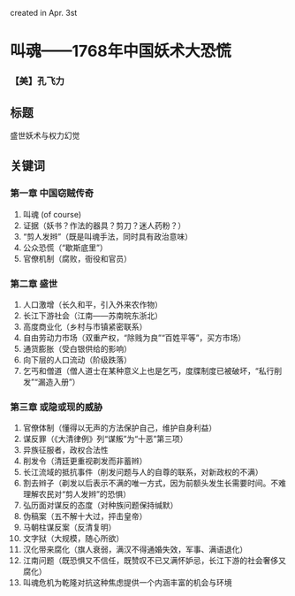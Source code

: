 created in Apr. 3st
# 叫魂——1768年中国妖术大恐慌
### 【美】孔飞力

## 标题
盛世妖术与权力幻觉

## 关键词
### 第一章 中国窃贼传奇
1. 叫魂 (of course)
2. 证据（妖书？作法的器具？剪刀？迷人药粉？）
3. “剪人发辫”（既是叫魂手法，同时具有政治意味）
4. 公众恐慌（“歇斯底里”）
5. 官僚机制（腐败，衙役和官员）
### 第二章 盛世
1. 人口激增（长久和平，引入外来农作物）
2. 长江下游社会（江南——苏南皖东浙北）
3. 高度商业化（乡村与市镇紧密联系）
4. 自由劳动力市场（双重产权，“除贱为良”“百姓平等”，买方市场）
5. 通货膨胀（受白银供给的影响）
6. 向下层的人口流动（阶级跌落）
7. 乞丐和僧道（僧人道士在某种意义上也是乞丐，度牒制度已被破坏，“私行削发”“漏造入册”）
### 第三章 或隐或现的威胁
1. 官僚体制（懂得以无声的方法保护自己，维护自身利益）
2. 谋反罪（《大清律例》列“谋叛”为“十恶”第三项）
3. 异族征服者，政权合法性
4. 削发令（清廷更重视剃发而非蓄辫）
5. 长江流域的抵抗事件（削发问题与人的自尊的联系，对新政权的不满）
6. 割去辫子（剃发以后表示不满的唯一方式，因为前额头发生长需要时间。不难理解农民对“剪人发辫”的恐惧）
7. 弘历面对谋反的态度（对种族问题保持缄默）
8. 伪稿案（五不解十大过，抨击皇帝）
9. 马朝柱谋反案（反清复明）
10. 文字狱（大规模，随心所欲）
11. 汉化带来腐化（旗人衰弱，满汉不得通婚失效，军事、满语退化）
12. 江南问题（既恐惧又不信任，既赞叹不已又满怀妒忌，长江下游的社会奢侈又腐化）
13. 叫魂危机为乾隆对抗这种焦虑提供一个内涵丰富的机会与环境
